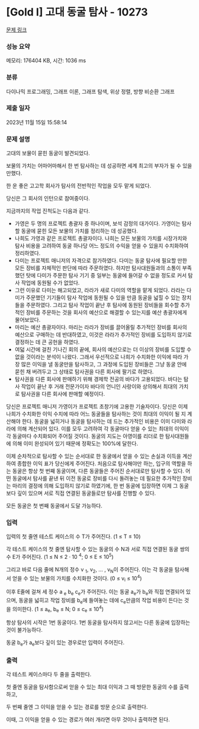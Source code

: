 # [Gold I] 고대 동굴 탐사 - 10273 

[문제 링크](https://www.acmicpc.net/problem/10273) 

### 성능 요약

메모리: 176404 KB, 시간: 1036 ms

### 분류

다이나믹 프로그래밍, 그래프 이론, 그래프 탐색, 위상 정렬, 방향 비순환 그래프

### 제출 일자

2023년 11월 15일 15:58:14

### 문제 설명

<p>고대의 보물이 묻힌 동굴이 발견되었다.</p>

<p>보물의 가치는 어마어마해서 한 번 탐사하는 데 성공하면 세계 최고의 부자가 될 수 있을 만했다.</p>

<p>한 운 좋은 고고학 회사가 탐사의 전반적인 작업을 모두 맡게 되었다.</p>

<p>당신은 그 회사의 인턴으로 참여중이다.</p>

<p>지금까지의 작업 진척도는 다음과 같다.</p>

<ul>
	<li>가영은 두 명의 프로젝트 총괄자 중 하나이며, 보석 감정의 대가이다. 가영이는 탐사할 동굴에 묻힌 모든 보물의 가치를 정리하는 데 성공했다.</li>
	<li>나희도 가영과 같은 프로젝트 총괄자이다. 나희는 모든 보물의 가치를 시장가치와 탐사 비용을 고려하여 동굴 하나당 어느 정도의 수익을 얻을 수 있을지 수치화하여 정리하였다.</li>
	<li>다미는 프로젝트 매니저의 자격으로 참가하였다. 다미는 동굴 탐사에 필요할 만한 모든 장비를 자체적인 판단에 따라 주문하였다. 하지만 탐사대원들과의 소통이 부족했던 탓에 다미가 주문한 탐사 기기 중 일부는 동굴에 들어갈 수 없을 정도로 커서 탐사 작업에 동원될 수가 없었다.</li>
	<li>그런 이유로 다미는 해고되었고, 라라가 새로 다미의 역할을 맡게 되었다. 라라는 다미가 주문했던 기기들이 탐사 작업에 동원될 수 있을 만큼 동굴을 넓힐 수 있는 장치들을 주문하였다. 그리고 탐사 작업이 끝난 후 탐사에 동원된 장비들을 회수할 추가적인 장비를 주문하는 것을 회사의 예산으로 해결할 수 있는지를 예산 총괄자에게 물어보았다.</li>
	<li>마리는 예산 총괄자이다. 마리는 라라가 장비를 끌어올릴 추가적인 장비를 회사의 예산으로 구매하는 데 반대하였고, 이것은 라라가 추가적인 장비를 도입하지 않기로 결정하는 데 큰 공헌을 하였다.</li>
	<li>여덟 시간에 걸친 기나긴 회의 끝에, 회사의 예산으로는 더 이상의 장비를 도입할 수 없을 것이라는 분석이 나왔다. 그래서 우선적으로 나희가 수치화한 이익에 따라 가장 많은 이익을 낼 동굴만을 탐사하고, 그 과정에 도입된 장비들은 그냥 동굴 안에 묻힌 채 버려두고 그 상태로 탐사권을 다른 회사에 팔기로 하였다.</li>
	<li>탐사권을 다른 회사에 판매하기 위해 경제학 전공의 바다가 고용되었다. 바다는 탐사 작업이 끝난 후 거래 전문가이자 바다의 언니인 사랑이와 상의해서 최대의 가치로 탐사권을 다른 회사에 판매할 예정이다.</li>
</ul>

<p>당신은 프로젝트 매니저 가영이가 프로젝트 초창기에 고용한 기술자이다. 당신은 이제 나희가 수치화한 이익 수치에 따라 어느 동굴들을 탐사하는 것이 최대의 이익이 될 지 계산해야 한다. 동굴을 넓히거나 동굴을 탐사하는 데 드는 추가적인 비용은 이미 다미와 라라에 의해 계산되어 있다. 이를 모두 고려하여 각 동굴마다 얻을 수 있는 최대의 이익이 각 동굴마다 수치화되어 주어질 것이다. 동굴의 지도는 아영이를 리더로 한 탐사대원들에 의해 이미 완성되어 있기 때문에 정확도는 100%에 달한다.</p>

<p>이제 순차적으로 탐사할 수 있는 순서대로 한 동굴에서 얻을 수 있는 손실과 이득을 계산하여 종합한 이익 표가 당신에게 주어진다. 처음으로 탐사해야만 하는, 입구의 역할을 하는 동굴은 항상 첫 번째 동굴이며, 다른 동굴들은 주어진 순서대로만 탐사할 수 있다. 어떤 동굴에서 탐사를 끝낸 뒤 이전 동굴로 장비를 다시 돌려놓는 데 필요한 추가적인 장비는 마리의 결정에 의해 도입하지 않기로 하였기에, 한 번 동굴에 입장하면 이제 그 동굴보다 깊이 있으며 서로 직접 연결된 동굴들로만 탐사를 진행할 수 있다.</p>

<p>모든 동굴은 첫 번째 동굴에서 도달 가능하다.</p>

### 입력 

 <p>입력의 첫 줄엔 테스트 케이스의 수 T가 주어진다. (1 ≤ T ≤ 10)</p>

<p>각 테스트 케이스의 첫 줄엔 탐사할 수 있는 동굴의 수 N과 서로 직접 연결된 동굴 쌍의 수 E가 주어진다. (1 ≤ N ≤ 2 · 10 <sup>4</sup>; 0 ≤ E ≤ 10<sup>5</sup>)</p>

<p>그리고 바로 다음 줄에 N개의 정수 v <sub>1</sub>, v<sub>2</sub>, ... , v<sub>N</sub>이 주어진다. 이는 각 동굴을 탐사해서 얻을 수 있는 보물의 가치를 수치화한 것이다. (0 ≤ v<sub>i</sub> ≤ 10<sup>4</sup>)</p>

<p>이후 E줄에 걸쳐 세 정수 a <sub>e</sub> b<sub>e</sub> c<sub>e</sub>가 주어진다. 이는 동굴 a<sub>e</sub>가 b<sub>e</sub>와 직접 연결되어 있으며, 동굴을 넓히고 작업 장비를 b<sub>e</sub>에 들여놓는 데에 c<sub>e</sub>만큼의 작업 비용이 든다는 것을 의미한다. (1 ≤ a<sub>e</sub>, b<sub>e</sub> ≤ N; 0 ≤ c<sub>e</sub> ≤ 10<sup>4</sup>)</p>

<p>항상 탐사의 시작은 1번 동굴이다. 1번 동굴을 탐사하지 않고서는 다른 동굴에 입장하는 것이 불가능하다.</p>

<p>동굴 b<sub>e</sub>가 a<sub>e</sub>보다 깊이 있는 경우로만 입력이 주어진다.</p>

### 출력 

 <p>각 테스트 케이스마다 두 줄을 출력한다.</p>

<p>첫 줄엔 동굴을 탐사함으로써 얻을 수 있는 최대 이익과 그 때 방문한 동굴의 수를 출력하고,</p>

<p>두 번째 줄엔 그 이익을 얻을 수 있는 경로를 방문 순으로 출력한다.</p>

<p>이때, 그 이익을 얻을 수 있는 경로가 여러 개라면 아무 것이나 출력하면 된다.</p>

